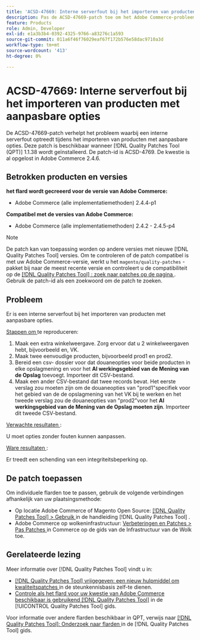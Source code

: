 ```yaml
---
title: 'ACSD-47669: Interne serverfout bij het importeren van producten met aanpasbare opties'
description: Pas de ACSD-47669-patch toe om het Adobe Commerce-probleem op te lossen waarbij een interne serverfout optreedt tijdens het importeren van producten met aanpasbare opties.
feature: Products
role: Admin, Developer
exl-id: e1a3b3b4-0392-4325-9766-a83276c1a593
source-git-commit: 011a6f46f76029eaf67f172b576e58dac9710a3d
workflow-type: tm+mt
source-wordcount: '413'
ht-degree: 0%

---
```


# ACSD-47669: Interne serverfout bij het importeren van producten met aanpasbare opties

De ACSD-47669-patch verhelpt het probleem waarbij een interne serverfout optreedt tijdens het importeren van producten met aanpasbare opties. Deze patch is beschikbaar wanneer [!DNL Quality Patches Tool (QPT)] 1.1.38 wordt geïnstalleerd. De patch-id is ACSD-4769. De kwestie is al opgelost in Adobe Commerce 2.4.6.

## Betrokken producten en versies

**het flard wordt gecreeerd voor de versie van Adobe Commerce:**

* Adobe Commerce (alle implementatiemethoden) 2.4.4-p1

**Compatibel met de versies van Adobe Commerce:**

* Adobe Commerce (alle implementatiemethoden) 2.4.2 - 2.4.5-p4

>[!NOTE]
>
>De patch kan van toepassing worden op andere versies met nieuwe [!DNL Quality Patches Tool] versies. Om te controleren of de patch compatibel is met uw Adobe Commerce-versie, werkt u het `magento/quality-patches` -pakket bij naar de meest recente versie en controleert u de compatibiliteit op de [[!DNL Quality Patches Tool] : zoek naar patches op de pagina ](https://experienceleague.adobe.com/tools/commerce-quality-patches/index.html) . Gebruik de patch-id als een zoekwoord om de patch te zoeken.

## Probleem

Er is een interne serverfout bij het importeren van producten met aanpasbare opties.

<u> Stappen om </u> te reproduceren:

1. Maak een extra winkelweergave. Zorg ervoor dat u 2 winkelweergaven hebt, bijvoorbeeld en, VK.
1. Maak twee eenvoudige producten, bijvoorbeeld prod1 en prod2.
1. Bereid een csv- dossier voor dat douaneopties voor beide producten in elke opslagmening en voor het **Al werkingsgebied van de Mening van de Opslag** toevoegt. Importeer dit CSV-bestand.
1. Maak een ander CSV-bestand dat twee records bevat. Het eerste verslag zou moeten zijn om de douaneopties van &quot;prod1&quot;specifiek voor het gebied van de de opslagmening van het VK bij te werken en het tweede verslag zou de douaneopties van &quot;prod2&quot;voor het **Al werkingsgebied van de Mening van de Opslag moeten zijn**. Importeer dit tweede CSV-bestand.

<u> Verwachte resultaten </u>:

U moet opties zonder fouten kunnen aanpassen.

<u> Ware resultaten </u>:

Er treedt een schending van een integriteitsbeperking op.

## De patch toepassen

Om individuele flarden toe te passen, gebruik de volgende verbindingen afhankelijk van uw plaatsingsmethode:

* Op locatie Adobe Commerce of Magento Open Source: [[!DNL Quality Patches Tool] > Gebruik ](/help/tools/quality-patches-tool/usage.md) in de handleiding [!DNL Quality Patches Tool] .
* Adobe Commerce op wolkeninfrastructuur: [ Verbeteringen en Patches > Pas Patches ](https://experienceleague.adobe.com/docs/commerce-cloud-service/user-guide/develop/upgrade/apply-patches.html) in Commerce op de gids van de Infrastructuur van de Wolk toe.

## Gerelateerde lezing

Meer informatie over [!DNL Quality Patches Tool] vindt u in:

* [[!DNL Quality Patches Tool]  vrijgegeven: een nieuw hulpmiddel om kwaliteitspatches ](https://experienceleague.adobe.com/en/docs/commerce-operations/tools/quality-patches-tool/quality-patches-tool-to-self-serve-quality-patches) in de steunkennisbasis zelf-te dienen.
* [ Controle als het flard voor uw kwestie van Adobe Commerce beschikbaar is gebruikend  [!DNL Quality Patches Tool]](/help/tools/quality-patches-tool/patches-available-in-qpt/check-patch-for-magento-issue-with-magento-quality-patches.md) in de [!UICONTROL Quality Patches Tool] gids.


Voor informatie over andere flarden beschikbaar in QPT, verwijs naar [[!DNL Quality Patches Tool]: Onderzoek naar flarden ](https://experienceleague.adobe.com/tools/commerce-quality-patches/index.html) in de [!DNL Quality Patches Tool] gids.
